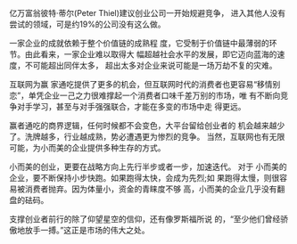 亿万富翁彼特·蒂尔(Peter Thiel)建议创业公司一开始规避竞争， 进入其他人没有尝试的领域，可是约19%的公司没有这么做。

一家企业的成就依赖于整个价值链的成熟程 度，它受制于价值链中最薄弱的环节。由此看来，一家企业难以取得大 幅超越社会水平的发展，即它迈向蓝海的速度，不可能超出同伴太多， 超出太多对企业来说可能是一场万劫不复的灾难。

互联网为赢 家通吃提供了更多的机会，但互联网时代的消费者也更容易“移情别 恋”，单凭企业一己之力很难撑起一个消费者口味千差万别的市场，唯 有不断向竞争对手学习，甚至与对手强强联合，才能在多变的市场中走 得更远。

赢者通吃的商界逻辑，任何时候都不会变色，大平台留给创业者的 机会越来越少了。洗牌越多，行业越成熟，势必遭遇更为惨烈的竞争。 当然，互联网也有无限可能，为小而美的企业提供多种生存的方式。

小而美的创业，更要在战略方向上先行半步或者一步，加速迭代。
对于 小而美的企业，要不断保持小步快跑。如果跑得太快，会成为先烈;如 果跑得太慢，则很容易被消费者抛弃。因为体量小，资金的青睐度不够 高，小而美的企业几乎没有翻盘的砝码。

支撑创业者前行的除了仰望星空的信仰，还有像罗斯福所说 的，“至少他们曾经骄傲地放手一搏。”这正是市场的伟大之处。